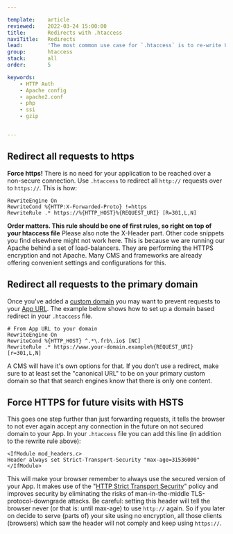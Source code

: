 ```yaml
---

template:    article
reviewed:    2022-03-24 15:00:00
title:       Redirects with .htaccess
naviTitle:   Redirects
lead:        'The most common use case for `.htaccess` is to re-write URLs with `mod_rewrite`. You can direct requests to a subdirectory, or specific domain, prettify URLs by omitting file endings, force https and much more.'
group:       htaccess
stack:       all
order:       5

keywords:
    - HTTP Auth
    - Apache config
    - apache2.conf
    - php
    - ssi
    - gzip


---
```


## Redirect all requests to https

**Force https!** There is no need for your application to be reached over a non-secure connection. Use `.htaccess` to redirect all `http://` requests over to `https://`. This is how:

```plain
RewriteEngine On
RewriteCond %{HTTP:X-Forwarded-Proto} !=https
RewriteRule .* https://%{HTTP_HOST}%{REQUEST_URI} [R=301,L,N]
```

**Order matters. This rule should be one of first rules, so right on top of your htaccess file** Please also note the X-Header part. Other code snippets you find elsewhere might not work here. This is because we are running our Apache behind a set of load-balancers. They are performing the HTTPS encryption and not Apache. Many CMS and frameworks are already offering convenient settings and configurations for this.

## Redirect all requests to the primary domain

Once you've added a [custom domain](/domains) you may want to prevent requests to your [App URL](/app#toc-app-url). The example below shows how to set up a domain based redirect in your `.htaccess` file.

```plain
# From App URL to your domain
RewriteEngine On
RewriteCond %{HTTP_HOST} ^.*\.frb\.io$ [NC]
RewriteRule .* https://www.your-domain.example%{REQUEST_URI} [r=301,L,N]
```

A CMS will have it's own options for that. If you don't use a redirect, make sure to at least set the "canonical URL" to be on your primary custom domain so that that search engines know that there is only one content.

## Force HTTPS for future visits with HSTS

This goes one step further than just forwarding requests, it tells the browser to not ever again accept any connection in the future on not secured domain to your App. In your `.htaccess` file you can add this line (in addition to the rewrite rule above):

```plain
<IfModule mod_headers.c>
Header always set Strict-Transport-Security "max-age=31536000"
</IfModule>
```

This will make your browser remember to always use the secured version of your App. It makes use of the "[HTTP Strict Transport Security](https://en.wikipedia.org/wiki/HTTP_Strict_Transport_Security)" policy and improves security by eliminating the risks of man-in-the-middle TLS-protocol-downgrade attacks. Be careful: setting this header will tell the browser never (or that is: until max-age) to use `http://` again. So if you later on decide to serve (parts of) your site using no encryption, all those clients (browsers) which saw the header will not comply and keep using `https://`.
